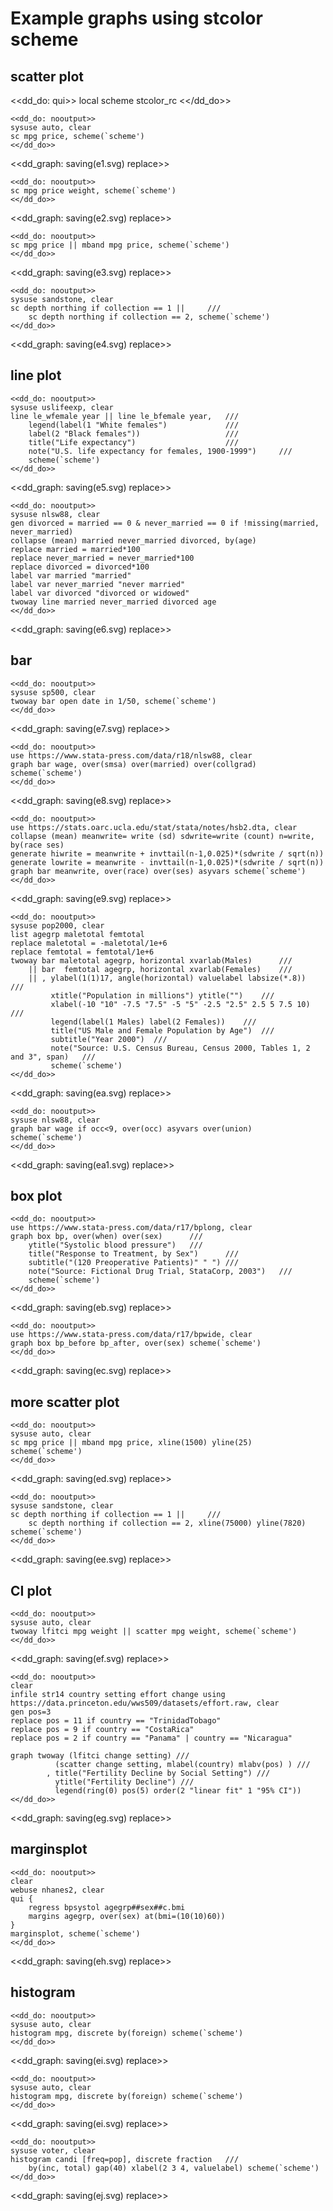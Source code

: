 <head>
<meta charset="UTF-8">
<link rel="stylesheet" type="text/css" href="stmarkdown.css">
<script type="text/x-mathjax-config">
  MathJax.Hub.Config({tex2jax: {inlineMath: [['$','$'], ['\\(','\\)']]}});
</script>
<script type="text/javascript" async
  src="https://cdn.mathjax.org/mathjax/latest/MathJax.js?config=TeX-AMS_CHTML">
</script>
</head>

# Example graphs using stcolor scheme


## scatter plot

<<dd_do: qui>>
local scheme stcolor_rc
<</dd_do>>

```
<<dd_do: nooutput>>
sysuse auto, clear
sc mpg price, scheme(`scheme')
<</dd_do>>
```

<<dd_graph: saving(e1.svg) replace>>

```
<<dd_do: nooutput>>
sc mpg price weight, scheme(`scheme')
<</dd_do>>
```

<<dd_graph: saving(e2.svg) replace>>

```
<<dd_do: nooutput>>
sc mpg price || mband mpg price, scheme(`scheme')
<</dd_do>>
```

<<dd_graph: saving(e3.svg) replace>>

```
<<dd_do: nooutput>>
sysuse sandstone, clear
sc depth northing if collection == 1 || 	/// 
	sc depth northing if collection == 2, scheme(`scheme')
<</dd_do>>
```

<<dd_graph: saving(e4.svg) replace>>

## line plot

```
<<dd_do: nooutput>>
sysuse uslifeexp, clear
line le_wfemale year || line le_bfemale year, 	/// 
	legend(label(1 "White females") 			/// 
	label(2 "Black females")) 					/// 
	title("Life expectancy") 					/// 
	note("U.S. life expectancy for females, 1900-1999") 	/// 
	scheme(`scheme')
<</dd_do>>
```

<<dd_graph: saving(e5.svg) replace>>


```
<<dd_do: nooutput>>
sysuse nlsw88, clear
gen divorced = married == 0 & never_married == 0 if !missing(married, never_married)
collapse (mean) married never_married divorced, by(age)
replace married = married*100
replace never_married = never_married*100
replace divorced = divorced*100
label var married "married"
label var never_married "never married"
label var divorced "divorced or widowed"
twoway line married never_married divorced age
<</dd_do>>
```

<<dd_graph: saving(e6.svg) replace>>

## bar

```
<<dd_do: nooutput>>
sysuse sp500, clear
twoway bar open date in 1/50, scheme(`scheme')
<</dd_do>>
```

<<dd_graph: saving(e7.svg) replace>>

```
<<dd_do: nooutput>>
use https://www.stata-press.com/data/r18/nlsw88, clear
graph bar wage, over(smsa) over(married) over(collgrad) scheme(`scheme')
<</dd_do>>
```

<<dd_graph: saving(e8.svg) replace>>

```
<<dd_do: nooutput>>
use https://stats.oarc.ucla.edu/stat/stata/notes/hsb2.dta, clear
collapse (mean) meanwrite= write (sd) sdwrite=write (count) n=write, by(race ses)
generate hiwrite = meanwrite + invttail(n-1,0.025)*(sdwrite / sqrt(n))
generate lowrite = meanwrite - invttail(n-1,0.025)*(sdwrite / sqrt(n))
graph bar meanwrite, over(race) over(ses) asyvars scheme(`scheme')
<</dd_do>>
```

<<dd_graph: saving(e9.svg) replace>>

```
<<dd_do: nooutput>>
sysuse pop2000, clear
list agegrp maletotal femtotal
replace maletotal = -maletotal/1e+6
replace femtotal = femtotal/1e+6
twoway bar maletotal agegrp, horizontal xvarlab(Males)		/// 
	|| bar  femtotal agegrp, horizontal xvarlab(Females)	///
    || , ylabel(1(1)17, angle(horizontal) valuelabel labsize(*.8))	///
         xtitle("Population in millions") ytitle("")	///
         xlabel(-10 "10" -7.5 "7.5" -5 "5" -2.5 "2.5" 2.5 5 7.5 10)	///
         legend(label(1 Males) label(2 Females))	///
         title("US Male and Female Population by Age")	///
         subtitle("Year 2000")	///
         note("Source: U.S. Census Bureau, Census 2000, Tables 1, 2 and 3", span)	///
		 scheme(`scheme')
<</dd_do>>
```

<<dd_graph: saving(ea.svg) replace>>

```
<<dd_do: nooutput>>	
sysuse nlsw88, clear
graph bar wage if occ<9, over(occ) asyvars over(union) scheme(`scheme')
<</dd_do>>
```

<<dd_graph: saving(ea1.svg) replace>>


## box plot

```
<<dd_do: nooutput>>
use https://www.stata-press.com/data/r17/bplong, clear
graph box bp, over(when) over(sex)		///
	ytitle("Systolic blood pressure")	///
	title("Response to Treatment, by Sex")		///
	subtitle("(120 Preoperative Patients)" " ")	///
	note("Source: Fictional Drug Trial, StataCorp, 2003")	///
	scheme(`scheme')
<</dd_do>>
```

<<dd_graph: saving(eb.svg) replace>>

```
<<dd_do: nooutput>>
use https://www.stata-press.com/data/r17/bpwide, clear
graph box bp_before bp_after, over(sex) scheme(`scheme')
<</dd_do>>
```

<<dd_graph: saving(ec.svg) replace>>


## more scatter plot

```
<<dd_do: nooutput>>
sysuse auto, clear
sc mpg price || mband mpg price, xline(1500) yline(25) scheme(`scheme')
<</dd_do>>
```

<<dd_graph: saving(ed.svg) replace>>

```
<<dd_do: nooutput>>
sysuse sandstone, clear
sc depth northing if collection == 1 || 	/// 
	sc depth northing if collection == 2, xline(75000) yline(7820) scheme(`scheme')
<</dd_do>>
```

<<dd_graph: saving(ee.svg) replace>>


## CI plot	

```
<<dd_do: nooutput>>
sysuse auto, clear
twoway lfitci mpg weight || scatter mpg weight, scheme(`scheme')
<</dd_do>>
```

<<dd_graph: saving(ef.svg) replace>>


```
<<dd_do: nooutput>>
clear
infile str14 country setting effort change using https://data.princeton.edu/wws509/datasets/effort.raw, clear
gen pos=3
replace pos = 11 if country == "TrinidadTobago"
replace pos = 9 if country == "CostaRica"
replace pos = 2 if country == "Panama" | country == "Nicaragua"

graph twoway (lfitci change setting) ///
          (scatter change setting, mlabel(country) mlabv(pos) ) ///
        , title("Fertility Decline by Social Setting") ///
          ytitle("Fertility Decline") ///
          legend(ring(0) pos(5) order(2 "linear fit" 1 "95% CI")) 		  
<</dd_do>>
```

<<dd_graph: saving(eg.svg) replace>>


## marginsplot

```
<<dd_do: nooutput>>	
clear
webuse nhanes2, clear
qui {
	regress bpsystol agegrp##sex##c.bmi
	margins agegrp, over(sex) at(bmi=(10(10)60))
}
marginsplot, scheme(`scheme')
<</dd_do>>
```

<<dd_graph: saving(eh.svg) replace>>

## histogram
```
<<dd_do: nooutput>>	
sysuse auto, clear
histogram mpg, discrete by(foreign) scheme(`scheme')
<</dd_do>>
```

<<dd_graph: saving(ei.svg) replace>>

```
<<dd_do: nooutput>>	
sysuse auto, clear
histogram mpg, discrete by(foreign) scheme(`scheme')
<</dd_do>>
```

<<dd_graph: saving(ei.svg) replace>>

```
<<dd_do: nooutput>>	
sysuse voter, clear
histogram candi [freq=pop], discrete fraction 	/// 
	by(inc, total) gap(40) xlabel(2 3 4, valuelabel) scheme(`scheme')
<</dd_do>>
```

<<dd_graph: saving(ej.svg) replace>>

